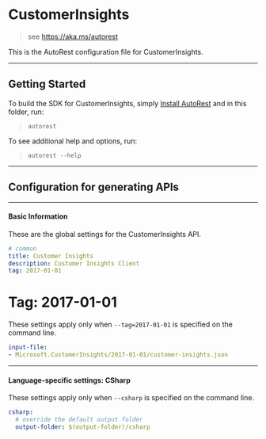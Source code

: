 # CustomerInsights
    
> see https://aka.ms/autorest

This is the AutoRest configuration file for CustomerInsights.



---
## Getting Started 
To build the SDK for CustomerInsights, simply [Install AutoRest](https://aka.ms/autorest/install) and in this folder, run:

> `autorest`

To see additional help and options, run:

> `autorest --help`
---

## Configuration for generating APIs


---
#### Basic Information 
These are the global settings for the CustomerInsights API.

``` yaml
# common 
title: Customer Insights
description: Customer Insights Client
tag: 2017-01-01

```


# Tag: 2017-01-01

These settings apply only when `--tag=2017-01-01` is specified on the command line.

``` yaml $(tag) == '2017-01-01'
input-file:
- Microsoft.CustomerInsights/2017-01-01/customer-insights.json

```


---
#### Language-specific settings: CSharp

These settings apply only when `--csharp` is specified on the command line.

``` yaml $(csharp)
csharp:
  # override the default output folder
  output-folder: $(output-folder)/csharp
```

